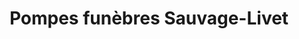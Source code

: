 ---
title: "Pompes funèbres Sauvage-Livet"
url: /sotteville-les-rouen/pompes-funebres-sauvage-livet/
shop: directeurs de funérailles
---